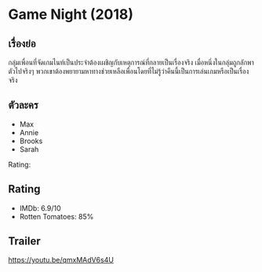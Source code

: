 #  Game Night (2018)

## เรื่องย่อ
 กลุ่มเพื่อนที่จัดเกมไนท์เป็นประจำต้องเผชิญกับเหตุการณ์ที่กลายเป็นเรื่องจริง เมื่อหนึ่งในกลุ่มถูกลักพาตัวไปจริงๆ พวกเขาต้องพยายามหาทางช่วยเหลือเพื่อนโดยที่ไม่รู้ว่าคืนนี้เป็นการเล่นเกมหรือเป็นเรื่องจริง

## ตัวละคร
- Max
- Annie
- Brooks
- Sarah

Rating:

## Rating
- IMDb: 6.9/10
- Rotten Tomatoes: 85%

## Trailer
https://youtu.be/qmxMAdV6s4U